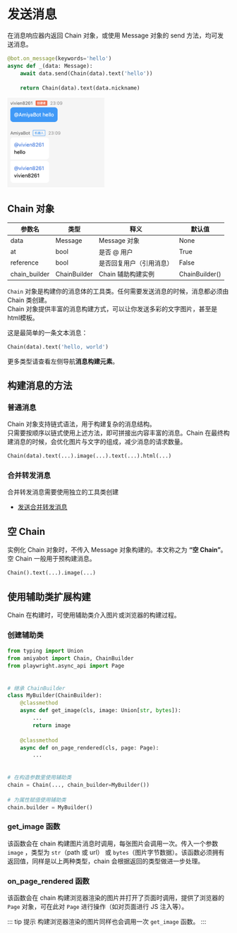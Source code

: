 # 发送消息

在消息响应器内返回 Chain 对象，或使用 Message 对象的 send 方法，均可发送消息。

```python {3,5}
@bot.on_message(keywords='hello')
async def _(data: Message):
    await data.send(Chain(data).text('hello'))

    return Chain(data).text(data.nickname)
```

<img style="width: 220px" src="../../assets/examples/hello3.png" alt="image">

## Chain 对象

| 参数名           | 类型           | 释义           | 默认值            |
|---------------|--------------|--------------|----------------|
| data          | Message      | Message 对象   | None           |
| at            | bool         | 是否 @ 用户      | True           |
| reference     | bool         | 是否回复用户（引用消息） | False          |
| chain_builder | ChainBuilder | Chain 辅助构建实例 | ChainBuilder() |

`Chain` 对象是构建你的消息体的工具类。任何需要发送消息的时候，消息都必须由 Chain 类创建。<br>
Chain 对象提供丰富的消息构建方式，可以让你发送多彩的文字图片，甚至是html模板。<br>

这是最简单的一条文本消息：

```python
Chain(data).text('hello, world')
```

更多类型请查看左侧导航**消息构建元素**。

## 构建消息的方法

### 普通消息

Chain 对象支持链式语法，用于构建复杂的消息结构。<br>
只需要按顺序以链式使用上述方法，即可拼接出内容丰富的消息。Chain 在最终构建消息的时候，会优化图片与文字的组成，减少消息的请求数量。

```python
Chain(data).text(...).image(...).text(...).html(...)
```

### 合并转发消息

合并转发消息需要使用独立的工具类创建

- [发送合并转发消息](/develop/basic/chainBuild/forward.md)

## 空 Chain

实例化 Chain 对象时，不传入 Message 对象构建的。本文称之为 **“空 Chain”**。空 Chain 一般用于预构建消息。

```python
Chain().text(...).image(...)
```

## 使用辅助类扩展构建

Chain 在构建时，可使用辅助类介入图片或浏览器的构建过程。

### 创建辅助类

```python
from typing import Union
from amiyabot import Chain, ChainBuilder
from playwright.async_api import Page


# 继承 ChainBuilder
class MyBuilder(ChainBuilder):
    @classmethod
    async def get_image(cls, image: Union[str, bytes]):
        ...
        return image

    @classmethod
    async def on_page_rendered(cls, page: Page):
        ...


# 在构造参数里使用辅助类
chain = Chain(..., chain_builder=MyBuilder())

# 为属性赋值使用辅助类
chain.builder = MyBuilder()
```

### get_image 函数

该函数会在 chain 构建图片消息时调用，每张图片会调用一次。传入一个参数 `image` ，类型为 `str`（path 或 url） 或
`bytes`（图片字节数据）。该函数必须拥有返回值，同样是以上两种类型，chain 会根据返回的类型做进一步处理。

### on_page_rendered 函数

该函数会在 chain 构建浏览器渲染的图片并打开了页面时调用，提供了浏览器的 `Page` 对象，可在此对 `Page` 进行操作（如对页面进行
JS 注入等）。

::: tip 提示
构建浏览器渲染的图片同样也会调用一次 `get_image` 函数。
:::
